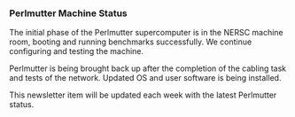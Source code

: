 ### Perlmutter Machine Status

The initial phase of the Perlmutter supercomputer is in the NERSC machine room, 
booting and running benchmarks successfully. We continue configuring and testing
the machine. 

Perlmutter is being brought back up after the completion of the cabling task and
tests of the network. Updated OS and user software is being installed.

This newsletter item will be updated each week with the latest Perlmutter 
status.
